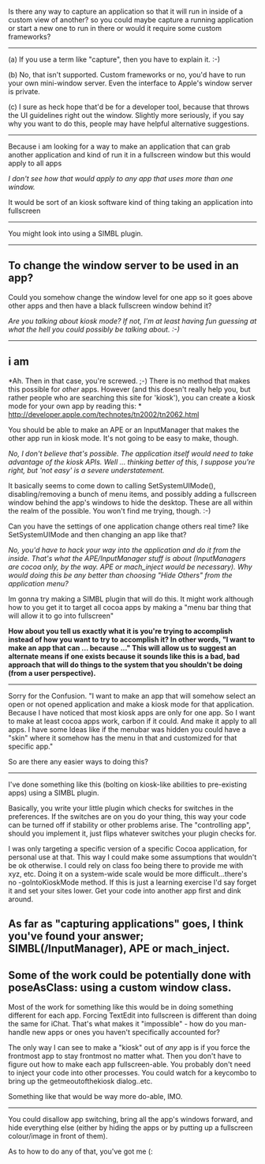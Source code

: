 Is there any way to capture an application so that it will run in inside of a custom view of another? so you could maybe capture a running application or start a new one to run in there or would it require some custom frameworks?

----

(a) If you use a term like "capture", then you have to explain it. :-)

(b) No, that isn't supported.  Custom frameworks or no, you'd have to run your own mini-window server.  Even the interface to Apple's window server is private.

(c) I sure as heck hope that'd be for a developer tool, because that throws the UI guidelines right out the window.  Slightly more seriously, if you say why you want to do this, people may have helpful alternative suggestions.  

----

Because i am looking for a way to make an application that can grab another application and kind of run it in a fullscreen window but this would apply to all apps

*I don't see how that would apply to any app that uses more than one window.*

It would be sort of an kiosk software kind of thing taking an application into fullscreen

----
You might look into using a SIMBL plugin.

----
To change the window server to be used in an app?
----

Could you somehow change the window level for one app so it goes above other apps and then have a black fullscreen window behind it?

*Are you talking about kiosk mode? If not, I'm at least having fun guessing at what the hell you could possibly be talking about. :-)*

----
i am
----

*Ah. Then in that case, you're screwed. ;-) There is no method that makes this possible for *other* apps. However (and this doesn't really help you, but rather people who are searching this site for 'kiosk'), you can create a kiosk mode for your own app by reading this: * http://developer.apple.com/technotes/tn2002/tn2062.html

You should be able to make an APE or an InputManager that makes the other app run in kiosk mode. It's not going to be easy to make, though.

*No, I don't believe that's possible. The application itself would need to take advantage of the kiosk APIs. Well ... thinking better of this, I suppose you're right, but 'not easy' is a severe understatement.*

It basically seems to come down to calling SetSystemUIMode(), disabling/removing a bunch of menu items, and possibly adding a fullscreen window behind the app's windows to hide the desktop. These are all within the realm of the possible. You won't find me trying, though. :-)

Can you have the settings of one application change others real time? like SetSystemUIMode and then changing an app like that?

*No, you'd have to hack your way into the application and do it from the inside.  That's what the APE/InputManager stuff is about (InputManagers are cocoa only, by the way.  APE or mach_inject would be necessary).  Why would doing this be any better than choosing "Hide Others" from the application menu?*

Im gonna try making a SIMBL plugin that will do this. It might work although how to you get it to target all cocoa apps by making a "menu bar thing that will allow it to go into fullscreen"

**How about you tell us **exactly** what it is you're trying to accomplish instead of how you want to try to accomplish it? In other words, "I want to make an app that can ... because ..." This will allow us to suggest an alternate means if one exists because it sounds like this is a bad, bad approach that will do things to the system that you shouldn't be doing (from a user perspective).**

----
Sorry for the Confusion. "I want to make an app that will somehow select an open or not opened application and make a kiosk mode for that application. Because I have noticed that most kiosk apps are only for one app. So I want to make at least cocoa apps work, carbon if it could. And make it apply to all apps.
I have some Ideas like if the menubar was hidden you could have a "skin" where it somehow has the menu in that and customized for that specific app."

So are there any easier ways to doing this?

----

I've done something like this (bolting on kiosk-like abilities to pre-existing apps) using a SIMBL plugin.

Basically, you write your little plugin which checks for switches in the preferences. If the switches are on you do your thing, this way your code can be turned off if stability or other problems arise. The "controlling app", should you implement it, just flips whatever switches your plugin checks for.

I was only targeting a specific version of a specific Cocoa application, for personal use at that. This way I could make some assumptions that wouldn't be ok otherwise. I could rely on class foo being there to provide me with xyz, etc. Doing it on a system-wide scale would be more difficult...there's no     -goIntoKioskMode method. If this is just a learning exercise I'd say forget it and set your sites lower. Get your code into another app first and dink around.

As far as "capturing applications" goes, I think you've found your answer; SIMBL(/InputManager), APE or mach_inject.
----
Some of the work could be potentially done with poseAsClass: using a custom window class.
----
Most of the work for something like this would be in doing something different for each app. Forcing TextEdit into fullscreen is different than doing the same for iChat. That's what makes it "impossible" - how do you man-handle new apps or ones you haven't specifically accounted for?

The only way I can see to make a "kiosk" out of *any* app is if you force the frontmost app to stay frontmost no matter what. Then you don't have to figure out how to make each app fullscreen-able. You probably don't need to inject your code into other processes. You could watch for a keycombo to bring up the getmeoutofthekiosk dialog..etc.

Something like that would be way more do-able, IMO.

----

You could disallow app switching, bring all the app's windows forward, and hide everything else (either by hiding the apps or by putting up a fullscreen colour/image in front of them).

As to how to do any of that, you've got me (:
